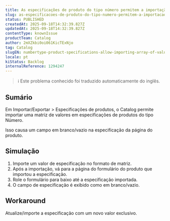 ```yaml
---
title: As especificações de produto do tipo número permitem a importação de uma matriz de valores
slug: as-especificacoes-de-produto-do-tipo-numero-permitem-a-importacao-de-uma-matriz-de-valores
status: PUBLISHED
createdAt: 2025-09-18T14:32:39.827Z
updatedAt: 2025-09-18T14:32:39.827Z
contentType: knownIssue
productTeam: Catalog
author: 2mXZkbi0oi061KicTExNjo
tag: Catalog
slugEN: numbertype-product-specifications-allow-importing-array-of-values
locale: pt
kiStatus: Backlog
internalReference: 1294247
---
```


>ℹ️ Este problema conhecido foi traduzido automaticamente do inglês.

## Sumário


Em Importar/Exportar > Especificações de produtos, o Catalog permite importar uma matriz de valores em especificações de produtos do tipo Número.

Isso causa um campo em branco/vazio na especificação da página do produto.
## Simulação


1. Importe um valor de especificação no formato de matriz.
2. Após a importação, vá para a página do formulário do produto que importou a especificação.
3. Role o formulário para baixo até a especificação importada.
4. O campo de especificação é exibido como em branco/vazio.


## Workaround


Atualize/importe a especificação com um novo valor exclusivo.



